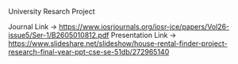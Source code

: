 University Resarch Project

Journal Link -> https://www.iosrjournals.org/iosr-jce/papers/Vol26-issue5/Ser-1/B2605010812.pdf
Presentation Link -> https://www.slideshare.net/slideshow/house-rental-finder-project-research-final-year-ppt-cse-se-51db/272965140
